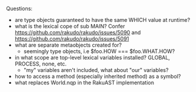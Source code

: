 Questions:
- are type objects guaranteed to have the same WHICH value at runtime?
- what is the lexical cope of sub MAIN? Confer https://github.com/rakudo/rakudo/issues/5090 and https://github.com/rakudo/rakudo/issues/5091
- what are separate metaobjects created for?
  - seemingly type objects, i.e $foo.HOW === $foo.WHAT.HOW?
- in what scope are top-level lexical variables installed? GLOBAL, PROCESS, none, etc.
  - "my" variables aren't included, what about "our" variables?
- how to access a method (especially inherited method) as a symbol?
- what replaces World.nqp in the RakuAST implementation

